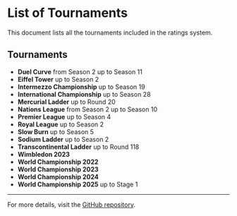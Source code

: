 # List of Tournaments

This document lists all the tournaments included in the ratings system.

## Tournaments

- **Duel Curve** from Season 2 up to Season 11
- **Eiffel Tower** up to Season 2
- **Intermezzo Championship** up to Season 19
- **International Championship** up to Season 28
- **Mercurial Ladder** up to Round 20
- **Nations League** from Season 2 up to Season 10
- **Premier League** up to Season 4
- **Royal League** up to Season 2
- **Slow Burn** up to Season 5
- **Sodium Ladder** up to Season 2
- **Transcontinental Ladder** up to Round 118
- **Wimbledon 2023**
- **World Championship 2022**
- **World Championship 2023**
- **World Championship 2024**
- **World Championship 2025** up to Stage 1

---

For more details, visit the [GitHub repository](https://github.com/ausberg/tta_ratings_dev).
